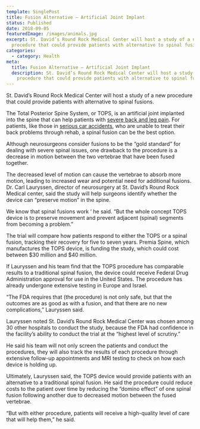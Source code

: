 ```yaml
---
template: SinglePost
title: Fusion Alternative – Artificial Joint Implant
status: Published
date: 2018-09-05
featuredImage: /images/animals.jpg
excerpt: St. David’s Round Rock Medical Center will host a study of a new
  procedure that could provide patients with alternative to spinal fusions.
categories:
  - category: Health
meta:
  title: Fusion Alternative – Artificial Joint Implant
  description: St. David’s Round Rock Medical Center will host a study of a new
    procedure that could provide patients with alternative to spinal fusions.
---
```

<!--StartFragment-->

St. David’s Round Rock Medical Center will host a study of a new procedure that could provide patients with alternative to spinal fusions.

The Total Posterior Spine System, or TOPS, is an artificial joint implanted into the spine that can help patients with [severe back and leg pain](/practice-areas/back-injury-from-a-car-accident/). For patients, like those in [serious car accidents](/practice-areas/serious-personal-injury/), who are unable to treat their back problems through rehab, a spinal fusion can be the best option.

Although neurosurgeons consider fusions to be the “gold standard” for dealing with severe spinal issues, one drawback to the procedure is a decrease in motion between the two vertebrae that have been fused together.

The decreased level of motion can cause the vertebrae to absorb more motion, leading to increased wear and potential need for additional fusions. Dr. Carl Lauryssen, director of neurosurgery at St. David’s Round Rock Medical center, said the study will help surgeons identify whether the device can “preserve motion” in the spine.

We know that spinal fusions work ‘ he said. “But the whole concept TOPS device is to preserve movement and prevent adjacent (spinal) segments from becoming a problem.”

The trial will compare how patients respond to either the TOPS or a spinal fusion, tracking their recovery for five to seven years. Premia Spine, which manufactures the TOPS device, is funding the study, which could cost between $30 million and $40 million.

If Lauryssen and his team find that the TOPS procedure has comparable results to a traditional spinal fusion, the device could receive Federal Drug Administration approval for use in the United States. The procedure has already undergone extensive testing in Europe and Israel.

“The FDA requires that (the procedure) is not only safe, but that the outcomes are as good as with a fusion, and that there are no new complications,” Lauryssen said.

Lauryssen noted St. David’s Round Rock Medical Center was chosen among 30 other hospitals to conduct the study, because the FDA had confidence in the facility’s ability to conduct the trial at the “highest level of scrutiny.”

He said his team will not only screen the patients and conduct the procedures, they will also track the results of each procedure through extensive follow-up appointments and MRI testing to check on how each device is holding up.

Ultimately, Lauryssen said, the TOPS device would provide patients with an alternative to a traditional spinal fusion. He said the procedure could reduce costs to the patient over time by reducing the “domino effect” of one spinal fusion following another due to decreased motion between the fused vertebrae.

“But with either procedure, patients will receive a high-quality level of care that will help them,” he said.

<!--EndFragment-->
